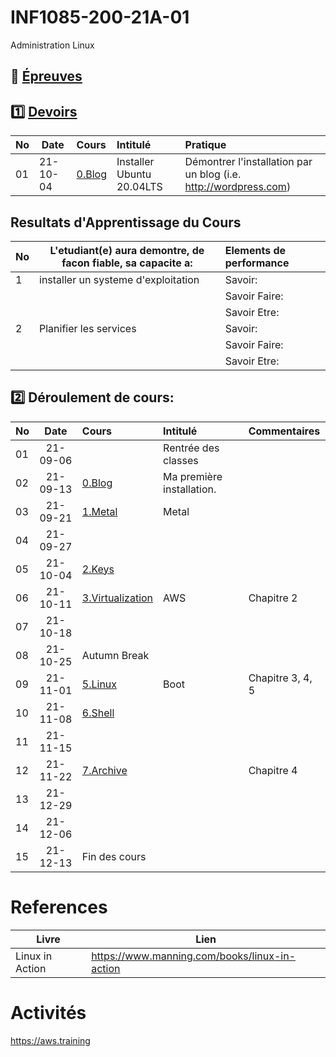 # INF1085-200-21A-01
Administration Linux

## :date: [Épreuves](.epreuves)

## :one: [Devoirs](Devoirs)

|No| Date   | Cours              | Intitulé                            |  Pratique                                                     |
|--|--------|:-------------------|:------------------------------------|:--------------------------------------------------------------|
|01|21-10-04| [0.Blog](./0.Blog) | Installer Ubuntu 20.04LTS           | Démontrer l'installation par un blog (i.e. http://wordpress.com) |


## Resultats d'Apprentissage du Cours

|No|L'etudiant(e) aura demontre, de facon fiable, sa capacite a:      |          Elements de performance                               | 
|--|------------------------------------------------------------------|:---------------------------------------------------------------| 
| 1| installer un systeme d'exploitation                              | Savoir:                                                        | 
|  |                                                                  | Savoir Faire:                                                  | 
|  |                                                                  | Savoir Etre:                                                   | 
| 2| Planifier les services                                           | Savoir:                                                        | 
|  |                                                                  | Savoir Faire:                                                  | 
|  |                                                                  | Savoir Etre:                                                   | 

## :two: Déroulement de cours:

|No| Date   | Cours                                          | Intitulé                                |  Commentaires     |
|--|:------:|:-----------------------------------------------|:----------------------------------------|:------------------|
|01|21-09-06|                                                | Rentrée des classes                     |                   |
|02|21-09-13|[0.Blog](./0.Blog)                              | Ma première installation.               |                   |
|03|21-09-21|[1.Metal](./1.Metal)                            | Metal                                   |                   |
|04|21-09-27|                                                |                                         |                   |
|05|21-10-04|[2.Keys](./2.Keys)                              |                                         |                   |
|06|21-10-11|[3.Virtualization](./3.Virtualization)          | AWS                                     | Chapitre 2        |
|07|21-10-18|                                                |                                         |                   |
|08|21-10-25| Autumn Break                                   |                                         |                   |
|09|21-11-01|[5.Linux](5.Linux)                              | Boot                                    | Chapitre 3, 4, 5  |
|10|21-11-08|[6.Shell](6.Shell)                              |                                         |                   |
|11|21-11-15|                                                |                                         |                   |
|12|21-11-22|[7.Archive](7.Archive)                          |                                         |  Chapitre 4       |
|13|21-12-29|                                                |                                         |                   |
|14|21-12-06|                                                |                                         |                   |
|15|21-12-13| Fin des cours                                  |                                         |                   |

# References

| Livre          | Lien                                          |
|----------------|-----------------------------------------------|
| Linux in Action| https://www.manning.com/books/linux-in-action |


# Activités

https://aws.training
